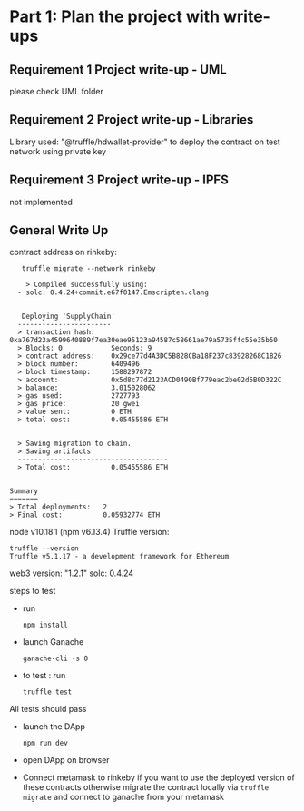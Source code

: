 Part 1: Plan the project with write-ups
=======================================

Requirement 1	Project write-up - UML
------------------------------------
please check UML folder 

Requirement 2	Project write-up - Libraries
------------------------------------
Library used: "@truffle/hdwallet-provider"
to deploy the contract on test network using private key

Requirement 3	Project write-up - IPFS
------------------------------------
not implemented

General Write Up
------------------------------------

contract address on rinkeby:

 ``` 
    truffle migrate --network rinkeby
    
     > Compiled successfully using:
   - solc: 0.4.24+commit.e67f0147.Emscripten.clang

 
    Deploying 'SupplyChain'
   -----------------------
   > transaction hash:    0xa767d23a4599640889f7ea30eae95123a94587c58661ae79a5735ffc55e35b50
   > Blocks: 0            Seconds: 9
   > contract address:    0x29ce77d4A3DC5B828CBa18F237c83928268C1826
   > block number:        6409496
   > block timestamp:     1588297872
   > account:             0x5d8c77d2123ACD0490Bf779eac2be02d5B0D322C
   > balance:             3.015028062
   > gas used:            2727793
   > gas price:           20 gwei
   > value sent:          0 ETH
   > total cost:          0.05455586 ETH


   > Saving migration to chain.
   > Saving artifacts
   -------------------------------------
   > Total cost:          0.05455586 ETH


Summary
=======
> Total deployments:   2
> Final cost:          0.05932774 ETH
 ```


node v10.18.1 (npm v6.13.4)
Truffle version: 
```
truffle --version
Truffle v5.1.17 - a development framework for Ethereum
```
web3 version:  "1.2.1"
solc: 0.4.24

steps to test 
- run 
    ```
    npm install
    ```
- launch Ganache
  
    ``` 
    ganache-cli -s 0
    ```

- to test  : run
  
    ```
    truffle test
    ```
All  tests should pass

- launch the DApp
  
    ```
    npm run dev
    ```

- open DApp on browser
- Connect metamask to rinkeby if you want to use the deployed version of these contracts otherwise migrate the contract locally via ` truffle migrate ` and connect to ganache from your metamask 